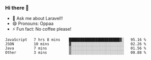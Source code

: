 ### Hi there 👋

<!--
**reubenwedson/reubenwedson** is a ✨ _special_ ✨ repository because its `README.md` (this file) appears on your GitHub profile.
Here are some ideas to get you started:
- 📫 How to reach me: 
- 🔭 I’m currently working on awesome talent app
- 🌱 I’m currently learning extreme Vue js technical stuffs
- 👯 I’m looking to collaborate on start ups challenges
- 🤔 I’m looking for help with time
-->
- 💬 Ask me about Laravel!!
- 😄 Pronouns: Oppaa
- ⚡ Fun fact: No coffee please!

<!--START_SECTION:waka-->
```text
JavaScript   7 hrs 8 mins    ███████████████████████▓░   95.16 % 
JSON         10 mins         ▓░░░░░░░░░░░░░░░░░░░░░░░░   02.26 % 
Java         7 mins          ▒░░░░░░░░░░░░░░░░░░░░░░░░   01.56 % 
Other        3 mins          ▒░░░░░░░░░░░░░░░░░░░░░░░░   00.88 % 
```
<!--END_SECTION:waka-->
